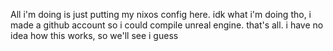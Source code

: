 All i'm doing is just putting my nixos config here. idk what i'm doing tho, i made a github account so i could compile unreal engine. that's all. i have no idea how this works, so we'll see i guess
